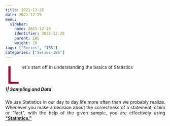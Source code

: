 ```yaml
---
title: 2021-12-25
date: 2021-12-25
menu:
  sidebar:
    name: 2021-12-25
    identifier: 2021-12-25
    parent: IBS
    weight: 10
tags: ["Series", "IBS"]
categories: ["Series-IBS"]
---
```


<span class="firstcharacter">L</span>et's start off in understanding the basics of Statistics 
</br>
</br>
</br>

##### 1| Sampling and Data

We use Statistics in our day to day life more often than we probably realize. Whenever you make a decision about the correctness of a statement, claim or "fact", with the help of the given sample, you are effectively using <ins>**"Statistics."**</ins>


<!-- CSS and design of the font starts from here -->
<style>
body {
text-align: justify
}
</style>

<style>
.firstcharacter {
  color: #903;
  float: left;
  font-size: 75px;
  line-height: 60px;
  padding-top: 4px;
  padding-right: 8px;
  padding-left: 3px;
}
</style>

<style>
.comment {
  color: #999999;
  float: left;
  font-size: 12px;
  font-style: italic;
  line-height: 0px;
  padding-top: 0px;
  padding-right: 0px;
  padding-left: 0px;
}
</style>
